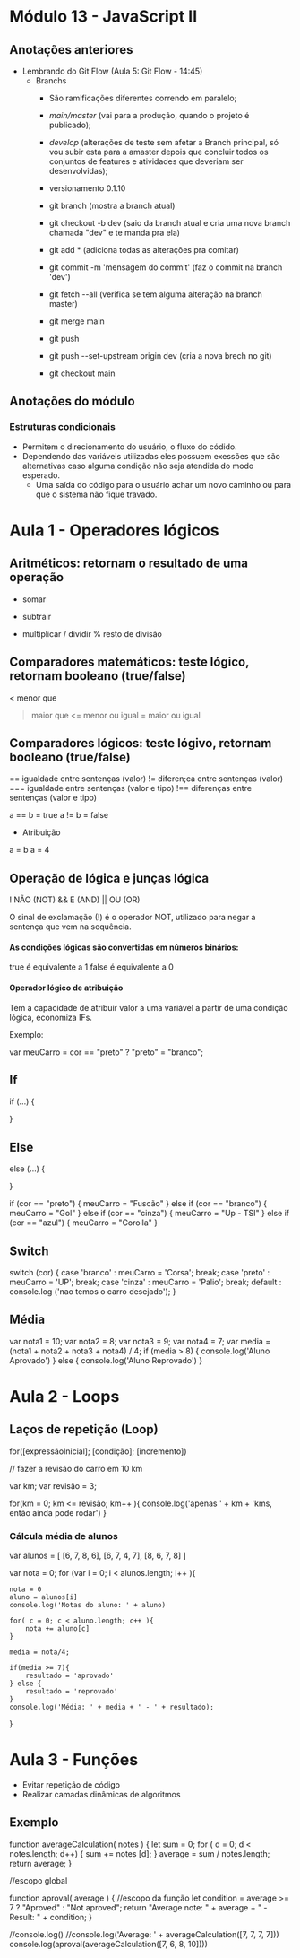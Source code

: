# Módulo 13 - JavaScript II

## Anotações anteriores
- Lembrando do Git Flow (Aula 5: Git Flow - 14:45)
    - Branchs
        - São ramificações diferentes correndo em paralelo;
        - *main/master* (vai para a produção, quando o projeto é publicado);
        - *develop* (alterações de teste sem afetar a Branch principal, só vou subir esta para a amaster depois que concluir todos os conjuntos de features e atividades que deveriam ser desenvolvidas);

        - versionamento 0.1.10

        - git branch (mostra a branch atual)
        - git checkout -b dev (saio da branch atual e cria uma nova branch chamada "dev" e te manda pra ela)
        - git add * (adiciona todas as alterações pra comitar)
        - git commit -m 'mensagem do commit' (faz o commit na branch 'dev')
        - git fetch --all (verifica se tem alguma alteração na branch master)
        - git merge main
        - git push
        - git push --set-upstream origin dev (cria a nova brech no git)
        - git checkout main

## Anotações do módulo
### Estruturas condicionais
 - Permitem o direcionamento do usuário, o fluxo do códido. 
 - Dependendo das variáveis utilizadas eles possuem exessões que são alternativas caso alguma condição não seja atendida do modo esperado.
    - Uma saída do código para o usuário achar um novo caminho ou para que o sistema não fique travado.

# Aula 1 - Operadores lógicos

## Aritméticos: retornam o resultado de uma operação
+ somar
- subtrair
* multiplicar
/ dividir
% resto de divisão

## Comparadores matemáticos: teste lógico, retornam booleano (true/false)
<  menor que <br>
>  maior que
<= menor ou igual
>= maior ou igual

## Comparadores lógicos: teste lógivo, retornam booleano (true/false)
==  igualdade entre sentenças (valor)
!=  diferen;ca entre sentenças (valor)
=== igualdade entre sentenças (valor e tipo)
!== diferenças entre sentenças (valor e tipo)

a == b = true
a != b = false

* Atribuição

a = b
a = 4
## Operação de lógica e junças lógica

! NÃO (NOT)
&& E (AND)
|| OU (OR)

O sinal de exclamação (!) é o operador NOT, utilizado para negar a sentença que vem na sequência.

#### As condições lógicas são convertidas em números binários:
true é equivalente a 1
false é equivalente a 0

#### Operador lógico de atribuição

Tem a capacidade de atribuir valor a uma variável a partir de uma condição lógica, economiza IFs.

Exemplo:

var meuCarro = cor == "preto" ? "preto" = "branco";

## If
if (...) {

}

## Else
else (...) {

}

if (cor == "preto") {
    meuCarro = "Fuscão"
} else if (cor == "branco") {
    meuCarro = "Gol"
} else if (cor == "cinza") {
    meuCarro = "Up - TSI"
} else if (cor == "azul") {
    meuCarro = "Corolla"
}

## Switch

switch (cor) {
    case 'branco' : 
        meuCarro = 'Corsa';
        break;
    case 'preto' :
        meuCarro = 'UP';
        break;
    case 'cinza' :
        meuCarro = 'Palio';
        break;
    default :
        console.log ('nao temos o carro desejado');
}

## Média

var nota1 = 10;
var nota2 = 8;
var nota3 = 9;
var nota4 = 7;
var media = (nota1 + nota2 + nota3 + nota4) / 4;
if (media > 8) {
    console.log('Aluno Aprovado')
} else {
    console.log('Aluno Reprovado')
}


# Aula 2 - Loops
## Laços de repetição (Loop)

for([expressãoInicial]; [condição]; [incremento])

// fazer a revisão do carro em 10 km

var km;
var revisão = 3;

for(km = 0; km <= revisão; km++ ){
    console.log('apenas ' + km + 'kms, então ainda pode rodar')
}

### Cálcula média de alunos

var alunos = [
    [6, 7, 8, 6],
    [6, 7, 4, 7],
    [8, 6, 7, 8]
]

var nota = 0;
for (var i = 0; i < alunos.length; i++ ){

    nota = 0
    aluno = alunos[i]
    console.log('Notas do aluno: ' + aluno)
    
    for( c = 0; c < aluno.length; c++ ){
        nota += aluno[c]
    }
    
    media = nota/4;
    
    if(media >= 7){
        resultado = 'aprovado'
    } else {
        resultado = 'reprovado'
    }
    console.log('Média: ' + media + ' - ' + resultado);
}

# Aula 3 - Funções

- Evitar repetição de código
- Realizar camadas dinâmicas de algoritmos

## Exemplo

function averageCalculation( notes ) {
    let sum = 0;
    for ( d = 0; d < notes.length; d++) {
        sum += notes [d];
    }
    average = sum / notes.length;
    return average;
}

//escopo global

function aproval( average ) {
		//escopo da função
    let condition = average >= 7 ? "Aproved" : "Not aproved";
    return "Average note: " + average + " - Result: " + condition;
}

//console.log()
//console.log('Average: ' + averageCalculation([7, 7, 7, 7]))
console.log(aproval(averageCalculation([7, 6, 8, 10])))